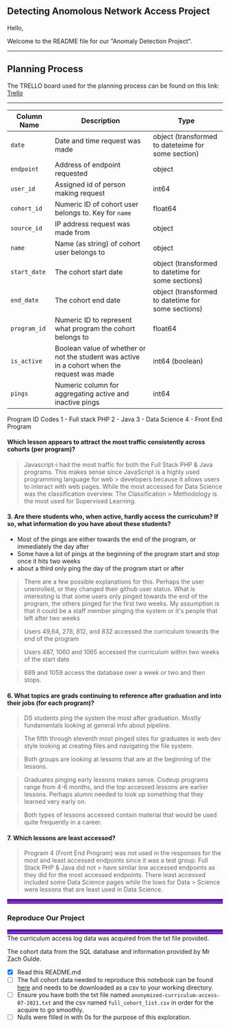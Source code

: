 ## Detecting Anomolous Network Access Project

Hello,

Welcome to the README file for our "Anomaly Detection Project".


_________________

## Planning Process

The TRELLO board used for the planning process can be found on this link: [Trello](https://trello.com/b/LA6GxLOI/anomaly-detection)

_________________

| Column Name  | Description                                                                                  | Type                                               |
|--------------|----------------------------------------------------------------------------------------------|----------------------------------------------------|
| `date`       | Date and time request was made                                                               | object (transformed to dateteime for some section) |
| `endpoint`   | Address of endpoint requested                                                                | object                                             |
| `user_id`    | Assigned id of person making request                                                         | int64                                              |
| `cohort_id`  | Numeric ID of cohort user belongs to. Key for `name`                                         | float64                                            |
| `source_id`  | IP address request was made from                                                             | object                                             |
| `name`       | Name (as string) of cohort user belongs to                                                   | object                                             |
| `start_date` | The cohort start date                                                                        | object (transformed to datetime for some sections) |
| `end_date`   | The cohort end date                                                                          | object (transformed to datetime for some sections) |
| `program_id` | Numeric ID to represent what program the cohort belongs to                                   | float64                                            |
| `is_active`  | Boolean value of whether or not the student was active in a cohort when the request was made | int64 (boolean)                                    |
| `pings`      | Numeric column for aggregating active and inactive pings                                     | int64                                              |

Program ID Codes
1 - Full stack PHP
2 - Java
3 - Data Science
4 - Front End Program


#### Which lesson appears to attract the most traffic consistently across cohorts (per program)?

> Javascript-i had the most traffic for both the Full Stack PHP & Java programs. This makes sense since JavaScript is a highly used programming language for web > developers because it allows users to interact with web pages.  While the most accessed for Data Science was the classification overview.  The Classification      > Methodology is the most used for Supervised Learning.

#### 3. Are there students who, when active, hardly access the curriculum? If so, what information do you have about these students?
- Most of the pings are either towards the end of the program, or immediately the day after
- Some have a lot of pings at the beginning of the program start and stop once it hits two weeks
- about a third only ping the day of the program start or after

>There are a few possible explanations for this.  Perhaps the user unenrolled, or they changed their github user status. What is interesting is that some users only pinged towards the end of the program, the others pinged for the first two weeks. My assumption is that it could be a staff member pinging the system or it's people that left after two weeks

>Users 49,64, 278, 812, and 832 accessed the curriculum towards the end of the program

>Users 487, 1060 and 1065 accessed the curriculum within two weeks of the start date

>889 and 1059 access the database over a week or two and then stops.

#### 6. What topics are grads continuing to reference after graduation and into their jobs (for each program)?
>DS students ping the system the most after graduation. Mostly fundamentals looking at general info about pipeline. 

>The fifth through eleventh most pinged sites for graduates is web dev style looking at creating files and navigating the file system. 

> Both groups are looking at lessons that are at the beginning of the lessons. 

> Graduates pinging early lessons makes sense. Codeup programs range from 4-6 months, and the top accessed lessons are earlier lessons. Perhaps alumni needed to look up something that they learned very early on. 

> Both types of lessons accessed contain material that would be used quite frequently in a career.
#### 7. Which lessons are least accessed?

> Program 4 (Front End Program) was not used in the responses for the most and least accessed endpoints since it was a test group. Full Stack PHP & Java did not > have similar low accessed endpoints as they did for the most accessed endpoints. There least accessed included some Data Science pages while the lows for Data > Science were lessons that are least used in Data Science.

<hr style="border-top: 10px groove blueviolet; margin-top: 1px; margin-bottom: 1px"></hr>

### Reproduce Our Project

<hr style="border-top: 10px groove blueviolet; margin-top: 1px; margin-bottom: 1px"></hr>The curriculum access log data was acquired from the txt file provided. 

The cohort data from the SQL database and information provided by Mr Zach Gulde. 

- [X] Read this README.md
- [ ] The full cohort data needed to reproduce this notebook can be found [here](https://docs.google.com/spreadsheets/d/11g_qJf7VD989pvzOZIYkVZZc7xip4L5Cysifx_V6dIk/edit?usp=sharing) and needs to be downloaded as a csv to your working directory. 
- [ ] Ensure you have both the txt file named `anonymized-curriculum-access-07-2021.txt` and the csv named `full_cohort_list.csv` in order for the acquire to go smoothly.
- [ ] Nulls were filled in with 0s for the purpose of this exploration.
